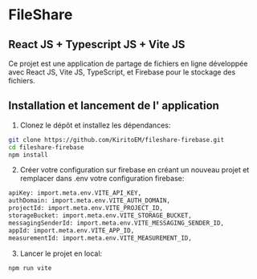 # FileShare
## React JS + Typescript JS + Vite JS

Ce projet est une application de partage de fichiers en ligne développée avec React JS, Vite JS, TypeScript, et Firebase pour le stockage des fichiers.

## Installation et lancement de l' application

1. Clonez le dépôt et installez les dépendances:

```bash
git clone https://github.com/KiritoEM/fileshare-firebase.git
cd fileshare-firebase
npm install
```

2. Créer votre configuration sur firebase en créant un nouveau projet et remplacer dans .env votre configuration firebase:

```bash
apiKey: import.meta.env.VITE_API_KEY,
authDomain: import.meta.env.VITE_AUTH_DOMAIN,
projectId: import.meta.env.VITE_PROJECT_ID,
storageBucket: import.meta.env.VITE_STORAGE_BUCKET,
messagingSenderId: import.meta.env.VITE_MESSAGING_SENDER_ID,
appId: import.meta.env.VITE_APP_ID,
measurementId: import.meta.env.VITE_MEASUREMENT_ID,
```

3. Lancer le projet en local:

```bash
npm run vite
```
